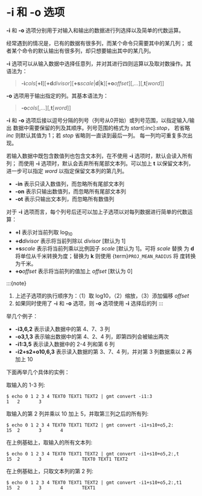 # -i 和 -o 选项

**-i** 和 **-o** 选项分别用于对输入和输出的数据进行列选择以及简单的代数运算。

经常遇到的情况是，已有的数据有很多列，而某个命令只需要其中的某几列；
或者某个命令的默认输出有很多列，却只想要输出其中的某几列。

**-i** 选项可以从输入数据中选择任意列，并对其进行四则运算以及取对数操作。其语法为：

> **-i***cols*\[**+l**\]\[**+d***divisor*\]\[**+s***scale*|**d**|**k**\]\[**+o***offset*\]\[,*...*\]\[,**t**\[*word*\]\]

**-o** 选项用于输出指定的列。其基本语法为：

> **-o***cols*\[,...\]\[,**t**\[*word*\]\]

**-i** 和 **-o** 选项后接以逗号分隔的列号（列号从0开始）或列号范围，以指定输入/输出
数据中需要保留的列及其顺序。列号范围的格式为 *start*\[:*inc*\]:*stop*，
若省略 *inc* 则默认其值为 1；若 *stop* 省略则一直读到最后一列。
每一列均可重复多次出现。

若输入数据中既包含数值列也包含文本列，在不使用 **-i** 选项时，默认会读入所有列；
而使用 **-i** 选项时，默认会丢弃所有尾部文本列。可以加上 **t** 以保留文本列，
进一步可以指定 *word* 以指定保留文本列的第几列。

- **-in** 表示只读入数值列，而忽略所有尾部文本列
- **-on** 表示只输出数值列，而忽略所有尾部文本列
- **-ot** 表示只输出文本列，而忽略所有数值列

对于 **-i** 选项而言，每个列号后还可以加上子选项以对每列数据进行简单的代数运算：

- **+l** 表示对当前列取 $\log_{10}$
- **+d***divisor* 表示将当前列除以 *divisor* [默认为 1]
- **+s***scale* 表示将当前列乘以比例因子 *scale* [默认为 1]。可将 *scale* 替换
  为 **d** 将单位从千米转换为度；替换为 **k** 则使用 {term}`PROJ_MEAN_RADIUS` 将
  度转换为千米。
- **+o***offset* 表示将当前列的值加上 *offset* [默认为 0]

:::{note}
1. 上述子选项的执行顺序为：（1）取 log10，（2）缩放，（3）添加偏移 *offset*
2. 如果同时使用了 **-i** 和 **-o** 选项，则 **-o** 选项使用 **-i** 选择后的列
:::

举几个例子：

- **-i3,6,2** 表示读入数据中的第 4、7、3 列
- **-o3,1,3** 表示输出数据中的第 4、2、4 列，即第四列会被输出两次
- **-i1:3,5** 表示读入数据中的 2-4 列和第 6 列
- **-i2+s2+o10,6,3** 表示读入数据的第 3、7、4 列，并对第 3 列数据乘以 2 再加上 10

下面再举几个具体的实例：

取输入的 1-3 列:

```
$ echo 0 1 2 3 4 TEXT0 TEXT1 TEXT2 | gmt convert -i1:3
1   2       3
```

取输入的第 2 列并乘以 10 加上 5，并取第三列之后的所有列:

```
$ echo 0 1 2 3 4 TEXT0 TEXT1 TEXT2 | gmt convert -i1+s10+o5,2:
15  2       3       4
```

在上例基础上，取输入的所有文本列:

```
$ echo 0 1 2 3 4 TEXT0 TEXT1 TEXT2 | gmt convert -i1+s10+o5,2:,t
15  2       3       4       TEXT0 TEXT1 TEXT2
```

在上例基础上，只取文本列的第 2 列:

```
$ echo 0 1 2 3 4 TEXT0 TEXT1 TEXT2 | gmt convert -i1+s10+o5,2:,t1
15  2       3       4       TEXT1
```
